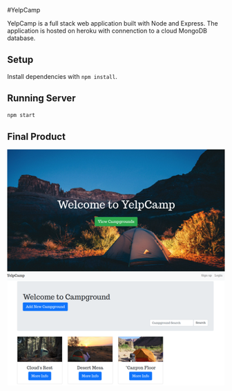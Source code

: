 #YelpCamp

YelpCamp is a full stack web application built with Node and Express.
The application is hosted on heroku with connenction to a cloud MongoDB database.

## Setup

Install dependencies with `npm install`.

## Running Server

```sh
npm start
```

## Final Product

!["Home Page"](https://github.com/Sean-HL-Lin/yelpcamp/blob/master/docs/home.png)
!["Index Page"](https://github.com/Sean-HL-Lin/yelpcamp/blob/master/docs/index.png)
